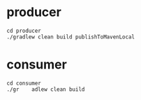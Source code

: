 # producer
	cd producer
	./gradlew clean build publishToMavenLocal
	
# consumer
	cd consumer
	./gr	adlew clean build	
